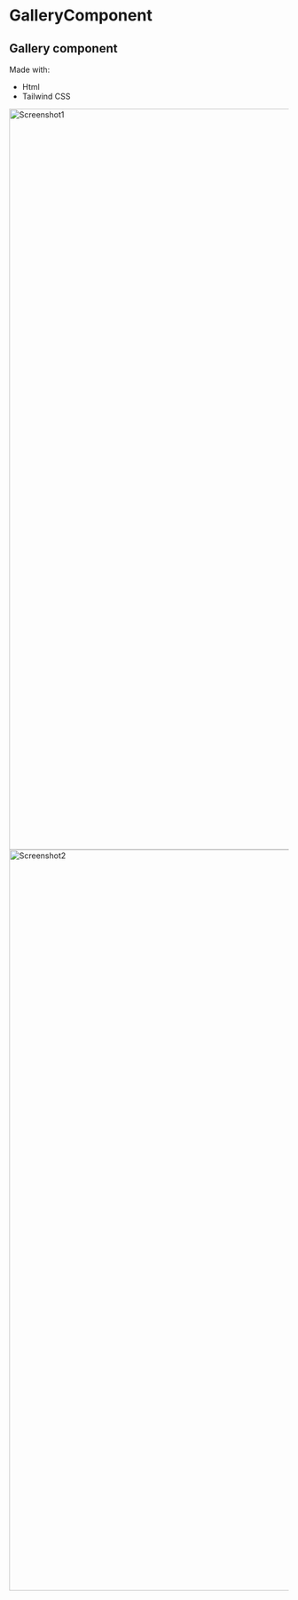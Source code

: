 # GalleryComponent

## Gallery component

Made with:
- Html
- Tailwind CSS



<img width="1333" alt="Screenshot1" src="https://github.com/Baleksas/GalleryComponent/assets/58878092/a8d4bb69-cb7c-43fa-96f8-9edccade7b9d">

<img width="1333" alt="Screenshot2" src="https://github.com/Baleksas/GalleryComponent/assets/58878092/cf0bb00d-c755-4bb8-89bf-35371a4a3e57">
